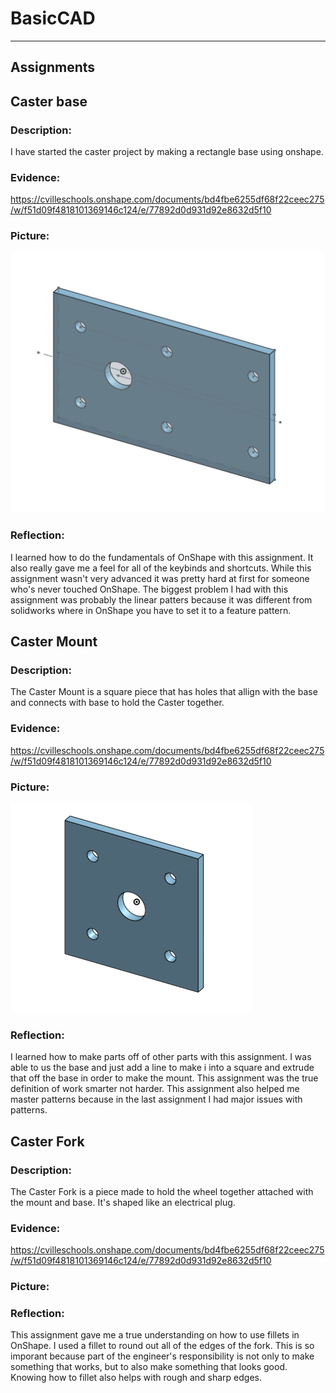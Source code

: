 # BasicCAD 

---

## Assignments



## Caster base

### Description:
I have started the caster project by making a rectangle base using onshape. 

### Evidence:
https://cvilleschools.onshape.com/documents/bd4fbe6255df68f22ceec275/w/f51d09f4818101369146c124/e/77892d0d931d92e8632d5f10

### Picture: 
![Caster Base](CasterBase.png)

### Reflection:
I learned how to do the fundamentals of OnShape with this assignment. It also really gave me a feel for all of the keybinds and shortcuts. While this assignment wasn't very advanced it was pretty hard at first for someone who's never touched OnShape. The biggest problem I had with this assignment was probably the linear patters because it was different from solidworks where in OnShape you have to set it to a feature pattern.



## Caster Mount

### Description:
The Caster Mount is a square piece that has holes that allign with the base and connects with base to hold the Caster together.

### Evidence:
https://cvilleschools.onshape.com/documents/bd4fbe6255df68f22ceec275/w/f51d09f4818101369146c124/e/77892d0d931d92e8632d5f10

### Picture: 
![Caster Mount](CasterMount.png)

### Reflection:
I learned how to make parts off of other parts with this assignment. I was able to us the base and just add a line to make i into a square and extrude that off the base in order to make the mount. This assignment was the true definition of work smarter not harder. This assignment also helped me master patterns because in the last assignment I had major issues with patterns.



## Caster Fork

### Description:
The Caster Fork is a piece made to hold the wheel together attached with the mount and base. It's shaped like an electrical plug.

### Evidence:
https://cvilleschools.onshape.com/documents/bd4fbe6255df68f22ceec275/w/f51d09f4818101369146c124/e/77892d0d931d92e8632d5f10

### Picture: 


### Reflection:
This assignment gave me a true understanding on how to use fillets in OnShape. I used a fillet to round out all of the edges of the fork. This is so imporant because part of the engineer's responsibility is not only to make something that works, but to also make something that looks good. Knowing how to fillet also helps with rough and sharp edges.
